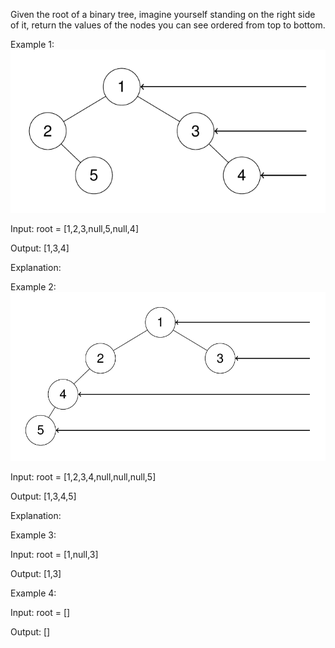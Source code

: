 Given the root of a binary tree, imagine yourself standing on the right side of it, return the values of the nodes you can see ordered from top to bottom.

 

Example 1:
![Alt text](./tmpd5jn43fs-1.png)

Input: root = [1,2,3,null,5,null,4]

Output: [1,3,4]

Explanation:



Example 2:
![Alt text](./tmpkpe40xeh-1.png)

Input: root = [1,2,3,4,null,null,null,5]

Output: [1,3,4,5]

Explanation:



Example 3:

Input: root = [1,null,3]

Output: [1,3]

Example 4:

Input: root = []

Output: []

